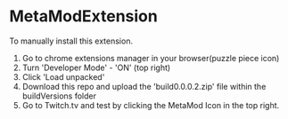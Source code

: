 # MetaModExtension
To manually install this extension. 
1. Go to chrome extensions manager in your browser(puzzle piece icon)
2. Turn 'Developer Mode' - 'ON' (top right)
3. Click 'Load unpacked'
4. Download this repo and upload the 'build0.0.0.2.zip' file within the buildVersions folder
5. Go to Twitch.tv and test by clicking the MetaMod Icon in the top right.
